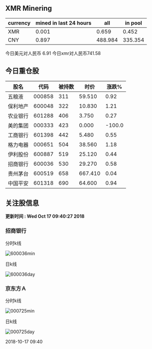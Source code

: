 ## XMR Minering

|currency|mined in last 24 hours|all|in pool|
|---|---|---|---|
|XMR|0.001|0.659|0.452|
|CNY|0.897|488.984|335.354|

今日美元对人民币 6.91	今日xmr对人民币741.58


## 今日重仓股 

|股名|代码|被持数|时价|涨跌%|
|---|---|---|---|---|
|五粮液|000858|311|59.510|0.92|
|保利地产|600048|322|10.830|1.21|
|农业银行|601288|406|3.750|0.27|
|美的集团|000333|423|0.000|-100.0|
|工商银行|601398|442|5.480|0.55|
|格力电器|000651|504|38.560|1.18|
|伊利股份|600887|519|25.120|0.44|
|招商银行|600036|530|29.270|0.58|
|贵州茅台|600519|658|667.410|0.04|
|中国平安|601318|690|64.600|0.94|

## 关注股信息
**更新时间 : Wed Oct 17 09:40:27 2018**
### 招商银行 
分时k线

![600036min](http://image.sinajs.cn/newchart/min/n/sh600036.gif)

日k线

![600036day](http://image.sinajs.cn/newchart/daily/n/sh600036.gif)

### 京东方Ａ 
分时k线

![000725min](http://image.sinajs.cn/newchart/min/n/sz000725.gif)

日k线

![000725day](http://image.sinajs.cn/newchart/daily/n/sz000725.gif)

2018-10-17 09:40